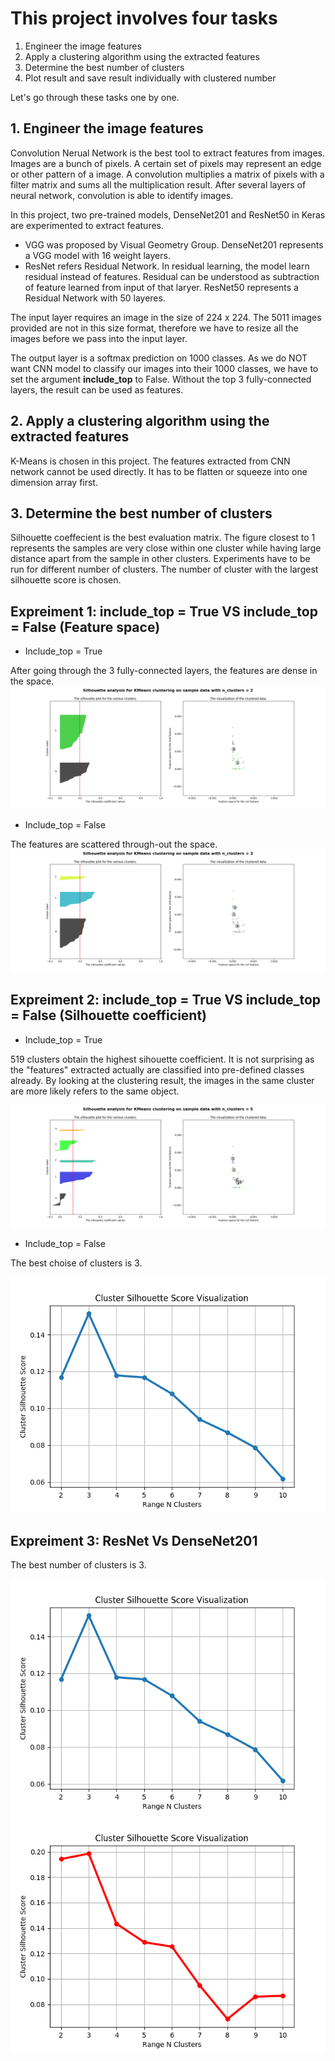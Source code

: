 # This project involves four tasks

1. Engineer the image features
2. Apply a clustering algorithm using the extracted features
3. Determine the best number of clusters
4. Plot result and save result individually with clustered number

Let&#39;s go through these tasks one by one.

## 1. Engineer the image features

Convolution Nerual Network is the best tool to extract features from images.  Images are a bunch of pixels.  A certain set of pixels may represent an edge or other pattern of a image.  A convolution multiplies a matrix of pixels with a filter matrix and sums all the multiplication result.  After several layers of neural network, convolution is able to identify images.

In this project, two pre-trained models, DenseNet201 and ResNet50 in Keras are experimented to extract features.

- VGG was proposed by Visual Geometry Group.  DenseNet201 represents a VGG model with 16 weight layers.
- ResNet refers Residual Network.  In residual learning, the model learn residual instead of features.  Residual can be understood as subtraction of feature learned from input of that laryer.  ResNet50  represents a Residual Network with 50 layeres.

The input layer requires an image in the size of 224 x 224.  The 5011 images provided are not in this size format, therefore we have to resize all the images before we pass into the input layer.

The output layer is a softmax prediction on 1000 classes.  As we do NOT want CNN model to classify our images into their 1000 classes, we have to set the argument **include\_top** to False.  Without the top 3 fully-connected layers, the result can be used as features.

## 2. Apply a clustering algorithm using the extracted features

K-Means is chosen in this project.  The features extracted from CNN network cannot be used directly.  It has to be flatten or squeeze into one dimension array first.

## 3. Determine the best number of clusters

Silhouette coeffecient is the best evaluation matrix.  The figure closest to 1 represents the samples are very close within one cluster while having large distance apart from the sample in other clusters.  Experiments have to be run for different number of clusters.  The number of cluster with the largest silhouette score is chosen.



## Expreiment 1: include\_top = True VS include\_top = False (Feature space)

- Include\_top = True

After going through the 3 fully-connected layers, the features are dense in the space.
![Alt text](ReadMeImg/2.png)

- Include\_top = False

The features are scattered through-out the space.
![Alt text](ReadMeImg/3.png)

## Expreiment 2: include\_top = True VS include\_top = False (Silhouette coefficient)

- Include\_top = True

519 clusters obtain the highest sihouette coefficient.  It is not surprising as the &quot;features&quot; extracted actually are classified into pre-defined classes already.  By looking at the clustering result, the images in the same cluster are more likely refers to the same object.

![Alt text](ReadMeImg/5.png)



- Include\_top = False

The best choise of clusters is 3.

![Alt text](ReadMeImg/cluster_silhouette_score.png)



## Expreiment 3: ResNet Vs DenseNet201

The best number of clusters is 3.  

<p align='left'>  
  <img src='ReadMeImg/cluster_silhouette_score.png' width='600'/>
  <img src='ReadMeImg/cluster_silhouette_score_DenseNet201.png' width='600'/>
</p>

